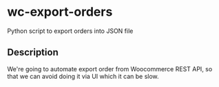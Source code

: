 # wc-export-orders
Python script to export orders into JSON file 

## Description
We're going to automate export order from Woocommerce REST API, so that we can avoid doing it via UI which it can be slow. 
